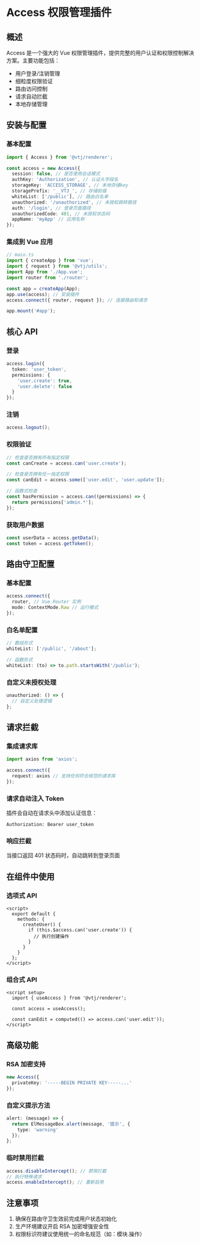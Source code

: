 # Access 权限管理插件

## 概述

Access 是一个强大的 Vue 权限管理插件，提供完整的用户认证和权限控制解决方案。主要功能包括：

- 用户登录/注销管理
- 细粒度权限验证
- 路由访问控制
- 请求自动拦截
- 本地存储管理

## 安装与配置

### 基本配置

```typescript
import { Access } from '@vtj/renderer';

const access = new Access({
  session: false, // 是否使用会话模式
  authKey: 'Authorization', // 认证头字段名
  storageKey: 'ACCESS_STORAGE', // 本地存储key
  storagePrefix: '__VTJ_', // 存储前缀
  whiteList: ['/public'], // 路由白名单
  unauthorized: '/unauthorized', // 未授权跳转路径
  auth: '/login', // 登录页面路径
  unauthorizedCode: 401, // 未授权状态码
  appName: 'myApp' // 应用名称
});
```

### 集成到 Vue 应用

```typescript
// main.ts
import { createApp } from 'vue';
import { request } from '@vtj/utils';
import App from './App.vue';
import router from './router';

const app = createApp(App);
app.use(access); // 安装插件
access.connect({ router, request }); // 连接路由和请求

app.mount('#app');
```

## 核心 API

### 登录

```typescript
access.login({
  token: 'user_token',
  permissions: {
    'user.create': true,
    'user.delete': false
  }
});
```

### 注销

```typescript
access.logout();
```

### 权限验证

```typescript
// 检查是否拥有所有指定权限
const canCreate = access.can('user.create');

// 检查是否拥有任一指定权限
const canEdit = access.some(['user.edit', 'user.update']);

// 函数式检查
const hasPermission = access.can((permissions) => {
  return permissions['admin.*'];
});
```

### 获取用户数据

```typescript
const userData = access.getData();
const token = access.getToken();
```

## 路由守卫配置

### 基本配置

```typescript
access.connect({
  router, // Vue Router 实例
  mode: ContextMode.Raw // 运行模式
});
```

### 白名单配置

```typescript
// 数组形式
whiteList: ['/public', '/about'];

// 函数形式
whiteList: (to) => to.path.startsWith('/public');
```

### 自定义未授权处理

```typescript
unauthorized: () => {
  // 自定义处理逻辑
};
```

## 请求拦截

### 集成请求库

```typescript
import axios from 'axios';

access.connect({
  request: axios // 支持任何符合规范的请求库
});
```

### 请求自动注入 Token

插件会自动在请求头中添加认证信息：

```http
Authorization: Bearer user_token
```

### 响应拦截

当接口返回 401 状态码时，自动跳转到登录页面

## 在组件中使用

### 选项式 API

```vue
<script>
  export default {
    methods: {
      createUser() {
        if (this.$access.can('user.create')) {
          // 执行创建操作
        }
      }
    }
  };
</script>
```

### 组合式 API

```vue
<script setup>
  import { useAccess } from '@vtj/renderer';

  const access = useAccess();

  const canEdit = computed(() => access.can('user.edit'));
</script>
```

## 高级功能

### RSA 加密支持

```typescript
new Access({
  privateKey: '-----BEGIN PRIVATE KEY-----...'
});
```

### 自定义提示方法

```typescript
alert: (message) => {
  return ElMessageBox.alert(message, '提示', {
    type: 'warning'
  });
};
```

### 临时禁用拦截

```typescript
access.disableIntercept(); // 禁用拦截
// 执行特殊请求
access.enableIntercept(); // 重新启用
```

## 注意事项

1. 确保在路由守卫生效前完成用户状态初始化
2. 生产环境建议开启 RSA 加密增强安全性
3. 权限标识符建议使用统一的命名规范（如：模块.操作）
